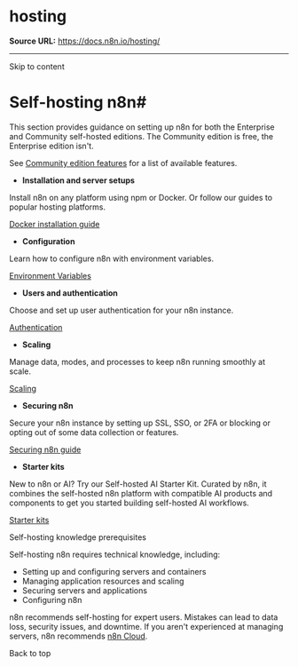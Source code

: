 # hosting

**Source URL:** https://docs.n8n.io/hosting/

---

Skip to content 

[ ](https://github.com/n8n-io/n8n-docs/edit/main/docs/hosting/index.md "Edit this page")

# Self-hosting n8n#

This section provides guidance on setting up n8n for both the Enterprise and Community self-hosted editions. The Community edition is free, the Enterprise edition isn't. 

See [Community edition features](community-edition-features/) for a list of available features. 

  * **Installation and server setups**

Install n8n on any platform using npm or Docker. Or follow our guides to popular hosting platforms.

[ Docker installation guide](installation/docker/)

  * **Configuration**

Learn how to configure n8n with environment variables.

[ Environment Variables](configuration/environment-variables/)

  * **Users and authentication**

Choose and set up user authentication for your n8n instance.

[ Authentication](configuration/user-management-self-hosted/)

  * **Scaling**

Manage data, modes, and processes to keep n8n running smoothly at scale.

[ Scaling](scaling/queue-mode/)

  * **Securing n8n**

Secure your n8n instance by setting up SSL, SSO, or 2FA or blocking or opting out of some data collection or features.

[ Securing n8n guide](securing/overview/)

  * **Starter kits**

New to n8n or AI? Try our Self-hosted AI Starter Kit. Curated by n8n, it combines the self-hosted n8n platform with compatible AI products and components to get you started building self-hosted AI workflows.

[ Starter kits](starter-kits/ai-starter-kit/)




Self-hosting knowledge prerequisites

Self-hosting n8n requires technical knowledge, including:

  * Setting up and configuring servers and containers
  * Managing application resources and scaling
  * Securing servers and applications
  * Configuring n8n



n8n recommends self-hosting for expert users. Mistakes can lead to data loss, security issues, and downtime. If you aren't experienced at managing servers, n8n recommends [n8n Cloud](https://n8n.io/cloud/).

Back to top